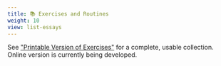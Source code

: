 ```yaml
---
title: 📚 Exercises and Routines
weight: 10
view: list-essays
---
```


See ["Printable Version of Exercises"](./introduction) for a complete, usable collection. 
Online version is currently being developed.
